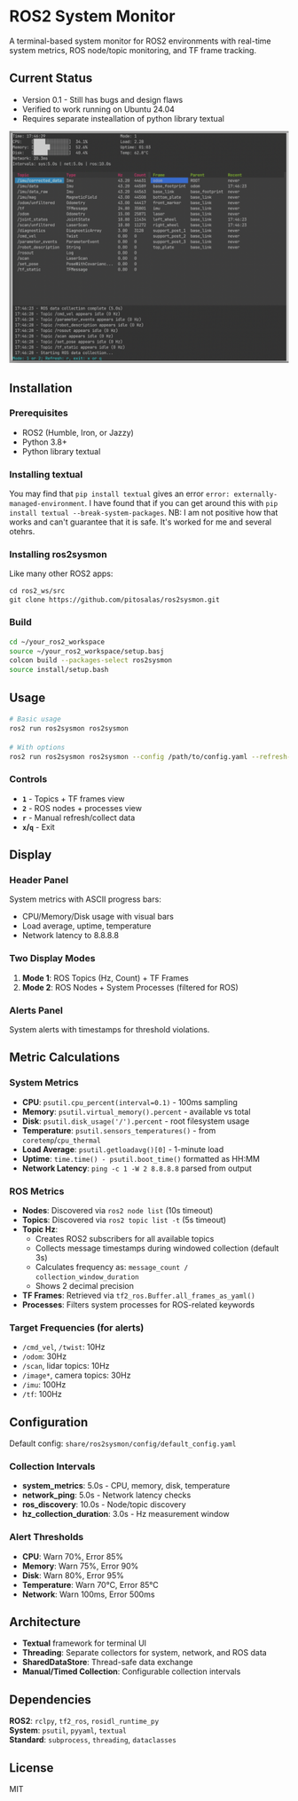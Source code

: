# ROS2 System Monitor

A terminal-based system monitor for ROS2 environments with real-time system metrics, ROS node/topic monitoring, and TF frame tracking.

## Current Status

* Version 0.1 - Still has bugs and design flaws
* Verified to work running on Ubuntu 24.04
* Requires separate insteallation of python library textual


![ROS2 System Monitor Screenshot](screenshot.png)
## Installation

### Prerequisites
- ROS2 (Humble, Iron, or Jazzy)
- Python 3.8+
- Python library textual

### Installing textual
You may find that `pip install textual` gives an error `error: externally-managed-environment`. I have found that if you can get around this with `pip install textual --break-system-packages`. NB: I am not positive how that works and can't guarantee that it is safe. It's worked for me and several otehrs.

### Installing ros2sysmon

Like many other ROS2 apps:

```
cd ros2_ws/src
git clone https://github.com/pitosalas/ros2sysmon.git
```

### Build
```bash
cd ~/your_ros2_workspace
source ~/your_ros2_workspace/setup.basj
colcon build --packages-select ros2sysmon
source install/setup.bash
```

## Usage

```bash
# Basic usage
ros2 run ros2sysmon ros2sysmon

# With options
ros2 run ros2sysmon ros2sysmon --config /path/to/config.yaml --refresh-rate 3.0
```

### Controls
- **`1`** - Topics + TF frames view
- **`2`** - ROS nodes + processes view  
- **`r`** - Manual refresh/collect data
- **`x`/`q`** - Exit

## Display

### Header Panel
System metrics with ASCII progress bars:
- CPU/Memory/Disk usage with visual bars
- Load average, uptime, temperature
- Network latency to 8.8.8.8

### Two Display Modes
1. **Mode 1**: ROS Topics (Hz, Count) + TF Frames
2. **Mode 2**: ROS Nodes + System Processes (filtered for ROS)

### Alerts Panel
System alerts with timestamps for threshold violations.

## Metric Calculations

### System Metrics
- **CPU**: `psutil.cpu_percent(interval=0.1)` - 100ms sampling
- **Memory**: `psutil.virtual_memory().percent` - available vs total
- **Disk**: `psutil.disk_usage('/').percent` - root filesystem usage
- **Temperature**: `psutil.sensors_temperatures()` - from `coretemp`/`cpu_thermal`
- **Load Average**: `psutil.getloadavg()[0]` - 1-minute load
- **Uptime**: `time.time() - psutil.boot_time()` formatted as HH:MM
- **Network Latency**: `ping -c 1 -W 2 8.8.8.8` parsed from output

### ROS Metrics
- **Nodes**: Discovered via `ros2 node list` (10s timeout)
- **Topics**: Discovered via `ros2 topic list -t` (5s timeout)
- **Topic Hz**: 
  - Creates ROS2 subscribers for all available topics
  - Collects message timestamps during windowed collection (default 3s)
  - Calculates frequency as: `message_count / collection_window_duration`
  - Shows 2 decimal precision
- **TF Frames**: Retrieved via `tf2_ros.Buffer.all_frames_as_yaml()`
- **Processes**: Filters system processes for ROS-related keywords

### Target Frequencies (for alerts)
- `/cmd_vel`, `/twist`: 10Hz
- `/odom`: 30Hz  
- `/scan`, lidar topics: 10Hz
- `/image*`, camera topics: 30Hz
- `/imu`: 100Hz
- `/tf`: 100Hz

## Configuration

Default config: `share/ros2sysmon/config/default_config.yaml`

### Collection Intervals
- **system_metrics**: 5.0s - CPU, memory, disk, temperature
- **network_ping**: 5.0s - Network latency checks
- **ros_discovery**: 10.0s - Node/topic discovery
- **hz_collection_duration**: 3.0s - Hz measurement window

### Alert Thresholds
- **CPU**: Warn 70%, Error 85%
- **Memory**: Warn 75%, Error 90%
- **Disk**: Warn 80%, Error 95%  
- **Temperature**: Warn 70°C, Error 85°C
- **Network**: Warn 100ms, Error 500ms

## Architecture

- **Textual** framework for terminal UI
- **Threading**: Separate collectors for system, network, and ROS data
- **SharedDataStore**: Thread-safe data exchange
- **Manual/Timed Collection**: Configurable collection intervals

## Dependencies

**ROS2**: `rclpy`, `tf2_ros`, `rosidl_runtime_py`  
**System**: `psutil`, `pyyaml`, `textual`  
**Standard**: `subprocess`, `threading`, `dataclasses`

## License

MIT
